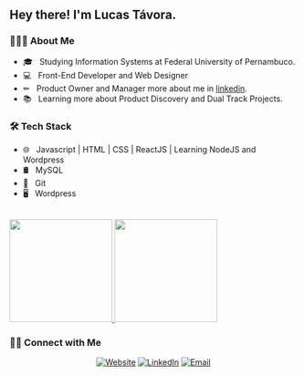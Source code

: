 <h2> Hey there! I'm Lucas Távora.</h2>

<h3> 👨🏻‍💻 About Me </h3>

- 🎓 &nbsp; Studying Information Systems at Federal University of Pernambuco.
- 💻 &nbsp; Front-End Developer and Web Designer
- ✏ &nbsp; Product Owner and Manager more about me in <a href="www.linkedin.com/in/tavoralucas/)">linkedin</a>.
- 📚 &nbsp; Learning more about Product Discovery and Dual Track Projects.

<h3>🛠 Tech Stack</h3>

- 🌐 &nbsp; Javascript | HTML | CSS | ReactJS | Learning NodeJS and Wordpress
- 🛢 &nbsp; MySQL
- 🔧 &nbsp; Git
- 🖥 &nbsp; Wordpress

<br/>

<a href="https://github.com/tavoralucas">
  <img height="180em" src="https://github-readme-stats.vercel.app/api?username=tavoralucas&theme=merko&show_icons=true&count_private=true" />
  <img height="180em" src="https://github-readme-stats.vercel.app/api/top-langs/?username=tavoralucas&theme=merko&layout=compact" />
</a>

<h3> 🤝🏻 Connect with Me </h3>

<p align="center">
<a href="https://lucastavora.com.br/"><img alt="Website" src="https://img.shields.io/badge/Website-lucastavora.com.br-black?style=flat-square&logo=google-chrome"></a>
<a href="https://www.linkedin.com/in/tavoralucas/"><img alt="LinkedIn" src="https://img.shields.io/badge/LinkedIn-Lucas%20Tavora%20-black?style=flat-square&logo=linkedin"></a>
<a href="mailto:contato@lucastavora.com.br"><img alt="Email" src="https://img.shields.io/badge/Email-contato@lucastavora.com.br-black?style=flat-square&logo=gmail"></a>
</p>

<!--<p align="center">
<img height="180em" src="https://media.giphy.com/media/ZVik7pBtu9dNS/giphy.gif" alt="Hacker Man" />
</p>-->

<!-- 
GIF: Boneco teclando: https://media.giphy.com/media/ZVik7pBtu9dNS/giphy.gif
https://media.giphy.com/media/PiQejEf31116URju4V/giphy.gif
-->
